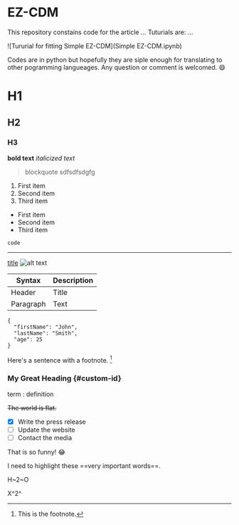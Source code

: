 # EZ-CDM
This repository constains code for the article ...
Tuturials are:
... 

![Tururial for fitting Simple EZ-CDM](Simple EZ-CDM.ipynb)

Codes are in python but hopefully they are siple enough for translating to other pogramming langueages.
Any question or comment is welcomed. :smile:


# H1
## H2
### H3

**bold text**
*italicized text*
> blockquote
> sdfsdfsdgfg

1. First item
2. Second item
3. Third item

- First item
- Second item
- Third item

`code`

---
[title](https://www.example.com)
![alt text](image.jpg)


| Syntax | Description |
| ----------- | ----------- |
| Header | Title |
| Paragraph | Text |

```
{
  "firstName": "John",
  "lastName": "Smith",
  "age": 25
}
```

Here's a sentence with a footnote. [^1]

[^1]: This is the footnote.

### My Great Heading {#custom-id}

term
: definition


~~The world is flat.~~


- [x] Write the press release
- [ ] Update the website
- [ ] Contact the media

That is so funny! :joy:

I need to highlight these ==very important words==.



H~2~O

X^2^
